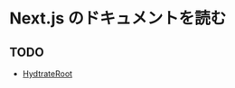 # Next.js のドキュメントを読む

## TODO

- [HydtrateRoot](https://react.dev/reference/react-dom/client/hydrateRoot)
